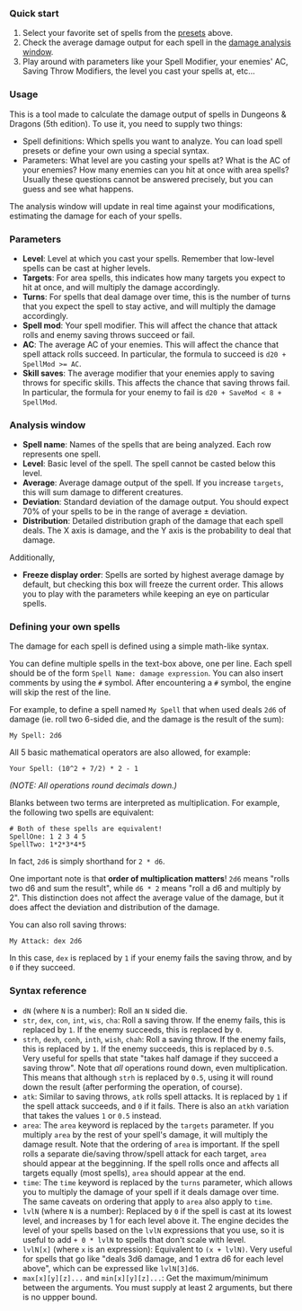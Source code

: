 ### Quick start

1. Select your favorite set of spells from the [presets](#presets) above.
2. Check the average damage output for each spell in the [damage analysis window](#analyze).
3. Play around with parameters like your Spell Modifier, your enemies' AC, Saving Throw Modifiers, the level you cast your spells at, etc...


### Usage

This is a tool made to calculate the damage output of spells in Dungeons & Dragons (5th edition). To use it, you need to supply two things:

- Spell definitions: Which spells you want to analyze. You can load spell presets or define your own using a special syntax.
- Parameters: What level are you casting your spells at? What is the AC of your enemies? How many enemies can you hit at once with area spells?
    Usually these questions cannot be answered precisely, but you can guess and see what happens.

The analysis window will update in real time against your modifications, estimating the damage for each of your spells.

### Parameters

- **Level**: Level at which you cast your spells. Remember that low-level spells can be cast at higher levels.
- **Targets**: For area spells, this indicates how many targets you expect to hit at once, and will multiply the damage accordingly.
- **Turns**: For spells that deal damage over time, this is the number of turns that you expect the spell to stay active, and will multiply the damage accordingly.
- **Spell mod**: Your spell modifier. This will affect the chance that attack rolls and enemy saving throws succeed or fail.
- **AC**: The average AC of your enemies. This will affect the chance that spell attack rolls succeed.
    In particular, the formula to succeed is `d20 + SpellMod >= AC`.
- **Skill saves**: The average modifier that your enemies apply to saving throws for specific skills. This affects the chance that saving throws fail.
    In particular, the formula for your enemy to fail is `d20 + SaveMod < 8 + SpellMod`.

### Analysis window

- **Spell name**: Names of the spells that are being analyzed. Each row represents one spell.
- **Level**: Basic level of the spell. The spell cannot be casted below this level.
- **Average**: Average damage output of the spell. If you increase `targets`, this will sum damage to different creatures.
- **Deviation**: Standard deviation of the damage output. You should expect 70% of your spells to be in the range of average ± deviation.
- **Distribution**: Detailed distribution graph of the damage that each spell deals. The X axis is damage, and the Y axis is the probability to deal that damage.

Additionally,

- **Freeze display order**: Spells are sorted by highest average damage by default, but checking this box will freeze the current order.
    This allows you to play with the parameters while keeping an eye on particular spells.

### Defining your own spells

The damage for each spell is defined using a simple math-like syntax.

You can define multiple spells in the text-box above, one per line.
Each spell should be of the form `Spell Name: damage expression`.
You can also insert comments by using the `#` symbol.
After encountering a `#` symbol, the engine will skip the rest of the line.

For example, to define a spell named `My Spell` that when used deals `2d6` of damage (ie. roll two 6-sided die, and the damage is the result of the sum):

```
My Spell: 2d6
```

All 5 basic mathematical operators are also allowed, for example:

```
Your Spell: (10^2 + 7/2) * 2 - 1
```

_(NOTE: All operations round decimals down.)_

Blanks between two terms are interpreted as multiplication.
For example, the following two spells are equivalent:

```
# Both of these spells are equivalent!
SpellOne: 1 2 3 4 5
SpellTwo: 1*2*3*4*5
```

In fact, `2d6` is simply shorthand for `2 * d6`.

One important note is that **order of multiplication matters**!
`2d6` means "rolls two d6 and sum the result", while `d6 * 2` means "roll a d6 and multiply by 2".
This distinction does not affect the average value of the damage, but it does affect the deviation and distribution of the damage.

You can also roll saving throws:

```
My Attack: dex 2d6
```

In this case, `dex` is replaced by `1` if your enemy fails the saving throw, and by `0` if they succeed.

### Syntax reference

- `dN` (where `N` is a number): Roll an `N` sided die.
- `str`, `dex`, `con`, `int`, `wis`, `cha`: Roll a saving throw. If the enemy fails, this is replaced by `1`. If the enemy succeeds, this is replaced by `0`.
- `strh`, `dexh`, `conh`, `inth`, `wish`, `chah`: Roll a saving throw. If the enemy fails, this is replaced by `1`. If the enemy succeeds, this is replaced by `0.5`. Very useful for spells that state "takes half damage if they succeed a saving throw".
    Note that _all_ operations round down, even multiplication. This means that although `strh` is replaced by `0.5`, using it will round down the result (after performing the operation, of course).
- `atk`: Similar to saving throws, `atk` rolls spell attacks. It is replaced by `1` if the spell attack succeeds, and `0` if it fails.
    There is also an `atkh` variation that takes the values `1` or `0.5` instead.
- `area`: The `area` keyword is replaced by the `targets` parameter. If you multiply `area` by the rest of your spell's damage, it will multiply the damage result.
    Note that the ordering of `area` is important.
    If the spell rolls a separate die/saving throw/spell attack for each target, `area` should appear at the begginning.
    If the spell rolls once and affects all targets equally (most spells), `area` should appear at the end.
- `time`: The `time` keyword is replaced by the `turns` parameter, which allows you to multiply the damage of your spell if it deals damage over time.
    The same caveats on ordering that apply to `area` also apply to `time`.
- `lvlN` (where `N` is a number): Replaced by `0` if the spell is cast at its lowest level, and increases by 1 for each level above it.
    The engine decides the level of your spells based on the `lvlN` expressions that you use, so it is useful to add `+ 0 * lvlN` to spells that don't scale with level.
- `lvlN[x]` (where `x` is an expression): Equivalent to `(x + lvlN)`. Very useful for spells that go like "deals 3d6 damage, and 1 extra d6 for each level above", which can be expressed like `lvlN[3]d6`.
- `max[x][y][z]...` and `min[x][y][z]...`: Get the maximum/minimum between the arguments. You must supply at least 2 arguments, but there is no uppper bound.
